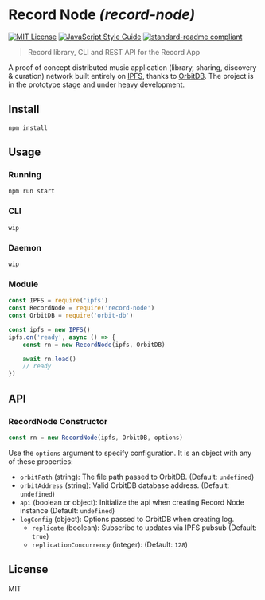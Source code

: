 # Record Node _(record-node)_

[![MIT License](http://img.shields.io/badge/license-MIT-blue.svg?style=flat)](LICENSE) [![JavaScript Style Guide](https://img.shields.io/badge/code_style-standard-brightgreen.svg)](https://standardjs.com) [![standard-readme compliant](https://img.shields.io/badge/readme%20style-standard-brightgreen.svg?style=flat)](https://github.com/RichardLitt/standard-readme)

> Record library, CLI and REST API for the Record App

A proof of concept distributed music application (library, sharing, discovery & curation) network built entirely on [IPFS](https://github.com/ipfs/js-ipfs), thanks to [OrbitDB](https://github.com/orbitdb/orbit-db). The project is in the prototype stage and under heavy development.

## Install
```
npm install
```

## Usage

### Running
```
npm run start
```

### CLI
```
wip
```

### Daemon
```
wip
```

### Module
```js
const IPFS = require('ipfs')
const RecordNode = require('record-node')
const OrbitDB = require('orbit-db')

const ipfs = new IPFS()
ipfs.on('ready', async () => {
    const rn = new RecordNode(ipfs, OrbitDB)

    await rn.load()
    // ready
})
```

## API
### RecordNode Constructor
```js
const rn = new RecordNode(ipfs, OrbitDB, options)
```
Use the `options` argument to specify configuration. It is an object with any of these properties:
- `orbitPath` (string): The file path passed to OrbitDB. (Default: `undefined`)
- `orbitAddress` (string): Valid OrbitDB database address. (Default: `undefined`)
- `api` (boolean or object): Initialize the api when creating Record Node instance (Default: `undefined`)
- `logConfig` (object): Options passed to OrbitDB when creating log.
  - `replicate` (boolean): Subscribe to updates via IPFS pubsub (Default: `true`)
  - `replicationConcurrency` (integer): (Default: `128`)

## License
MIT
